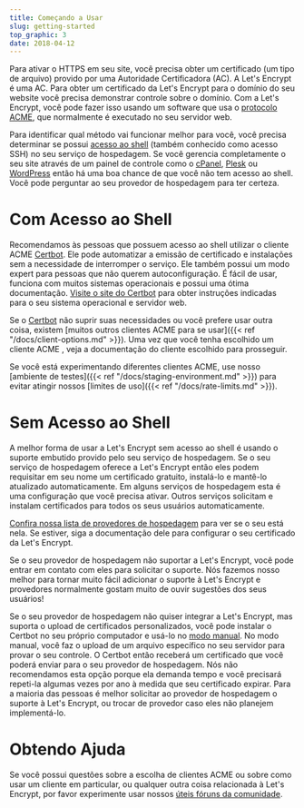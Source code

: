 ```yaml
---
title: Começando a Usar
slug: getting-started
top_graphic: 3
date: 2018-04-12
---
```


Para ativar o HTTPS em seu site, você precisa obter um certificado (um tipo de arquivo) 
provido por uma Autoridade Certificadora (AC). A Let's Encrypt é uma AC. Para obter um
certificado da Let's Encrypt para o domínio do seu website você precisa demonstrar
controle sobre o domínio. Com a Let's Encrypt, você pode fazer isso usando um software
que usa o [protocolo ACME](https://ietf-wg-acme.github.io/acme/), que normalmente é 
executado no seu servidor web.

Para identificar qual método vai funcionar melhor para você, você precisa determinar
se possui [acesso ao shell](https://en.wikipedia.org/wiki/Shell_account) (também conhecido
como acesso SSH) no seu serviço de hospedagem. Se você gerencia completamente o seu site através de um
painel de controle como o [cPanel](https://cpanel.com/), [Plesk](https://www.plesk.com/) ou 
[WordPress](https://wordpress.org/) então há uma boa chance de que você não tem acesso 
ao shell. Você pode perguntar ao seu provedor de hospedagem para ter certeza.

# Com Acesso ao Shell

Recomendamos às pessoas que possuem acesso ao shell utilizar o cliente ACME [Certbot].
Ele pode automatizar a emissão de certificado e instalações sem a necessidade de interromper o serviço.
Ele também possui um modo expert para pessoas que não querem autoconfiguração. É fácil de usar,
funciona com muitos sistemas operacionais e possui uma ótima documentação. [Visite o
site do Certbot][Certbot] para obter instruções indicadas para o seu sistema operacional e servidor web.

Se o [Certbot] não suprir suas necessidades ou você prefere usar outra coisa, existem
[muitos outros clientes ACME para se usar]({{< ref "/docs/client-options.md" >}}). Uma vez que você tenha escolhido um cliente ACME
, veja a documentação do cliente escolhido para prosseguir.

Se você está experimentando diferentes clientes ACME, use nosso 
[ambiente de testes]({{< ref "/docs/staging-environment.md" >}}) para evitar atingir
nossos [limites de uso]({{< ref "/docs/rate-limits.md" >}}).

[Certbot]: https://certbot.eff.org/  "Certbot"

# Sem Acesso ao Shell

A melhor forma de usar a Let's Encrypt sem acesso ao shell é usando o suporte embutido
provido pelo seu serviço de hospedagem. Se o seu serviço de hospedagem oferece a Let's Encrypt
então eles podem requisitar em seu nome um certificado gratuito, instalá-lo e 
mantê-lo atualizado automaticamente. Em alguns serviços de hospedagem esta é
uma configuração que você precisa ativar. Outros serviços 
solicitam e instalam certificados para todos os seus usuários automaticamente.

[Confira nossa lista de provedores de hospedagem](https://community.letsencrypt.org/t/web-hosting-who-support-lets-encrypt/6920)
para ver se o seu está nela. Se estiver, siga a documentação dele para configurar
o seu certificado da Let's Encrypt.

Se o seu provedor de hospedagem não suportar a Let's Encrypt, você pode entrar em contato com eles
para solicitar o suporte. Nós fazemos nosso melhor para tornar muito fácil adicionar o suporte à
Let's Encrypt e provedores normalmente gostam muito de ouvir sugestões dos seus usuários!

Se o seu provedor de hospedagem não quiser integrar a Let's Encrypt, mas
suporta o upload de certificados personalizados, você pode instalar o Certbot no seu próprio
computador e usá-lo no [modo manual](https://certbot.eff.org/docs/using.html#manual).
No modo manual, você faz o upload de um arquivo específico no seu servidor para provar 
o seu controle. O Certbot então receberá um certificado que você poderá enviar para o seu
provedor de hospedagem. Nós não recomendamos esta opção porque ela demanda tempo 
e você precisará repeti-la algumas vezes por ano à medida que seu certificado
expirar. Para a maioria das pessoas é melhor solicitar ao provedor de hospedagem o suporte à Let's Encrypt, 
ou trocar de provedor caso eles não planejem implementá-lo.

# Obtendo Ajuda

Se você possui questões sobre a escolha de clientes ACME ou sobre como usar um cliente em particular, ou 
qualquer outra coisa relacionada à Let's Encrypt, por favor experimente usar nossos [úteis fóruns da comunidade](https://community.letsencrypt.org/c/help/ajuda-em-portugues).
